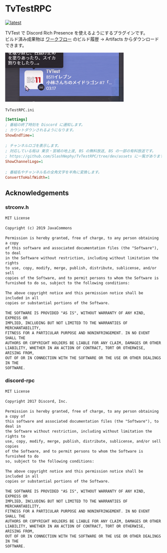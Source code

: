 # TvTestRPC

[![latest](https://github.com/SlashNephy/TvTestRPC/actions/workflows/latest.yml/badge.svg)](https://github.com/SlashNephy/TvTestRPC/actions/workflows/latest.yml)

TVTest で Discord Rich Presence を使えるようにするプラグインです。  
ビルド済み成果物は [ワークフロー](https://github.com/SlashNephy/TvTestRPC/actions/workflows/latest.yml) のビルド履歴 -> Artifacts からダウンロードできます。

[![screenshot.png](https://raw.githubusercontent.com/SlashNephy/TvTestRPC/dev/docs/screenshot.png)](https://github.com/SlashNephy/TvTestRPC)

`TvTestRPC.ini`

```ini
[Settings]
; 番組の終了時刻を Discord に通知します。
; カウントダウンされるようになります。
ShowEndTime=1

; チャンネルロゴを表示します。
; 対応している局は 東京・宮城の地上波, BS の無料放送, BS の一部の有料放送です。
; https://github.com/SlashNephy/TvTestRPC/tree/dev/assets に一覧があります。
ShowChannelLogo=1

; 番組名やチャンネル名の全角文字を半角に変換します。
ConvertToHalfWidth=1
```

## Acknowledgements

### strconv.h

```
MIT License

Copyright (c) 2019 JavaCommons

Permission is hereby granted, free of charge, to any person obtaining a copy
of this software and associated documentation files (the "Software"), to deal
in the Software without restriction, including without limitation the rights
to use, copy, modify, merge, publish, distribute, sublicense, and/or sell
copies of the Software, and to permit persons to whom the Software is
furnished to do so, subject to the following conditions:

The above copyright notice and this permission notice shall be included in all
copies or substantial portions of the Software.

THE SOFTWARE IS PROVIDED "AS IS", WITHOUT WARRANTY OF ANY KIND, EXPRESS OR
IMPLIED, INCLUDING BUT NOT LIMITED TO THE WARRANTIES OF MERCHANTABILITY,
FITNESS FOR A PARTICULAR PURPOSE AND NONINFRINGEMENT. IN NO EVENT SHALL THE
AUTHORS OR COPYRIGHT HOLDERS BE LIABLE FOR ANY CLAIM, DAMAGES OR OTHER
LIABILITY, WHETHER IN AN ACTION OF CONTRACT, TORT OR OTHERWISE, ARISING FROM,
OUT OF OR IN CONNECTION WITH THE SOFTWARE OR THE USE OR OTHER DEALINGS IN THE
SOFTWARE.
```

### discord-rpc

```
MIT License

Copyright 2017 Discord, Inc.

Permission is hereby granted, free of charge, to any person obtaining a copy of
this software and associated documentation files (the "Software"), to deal in
the Software without restriction, including without limitation the rights to
use, copy, modify, merge, publish, distribute, sublicense, and/or sell copies
of the Software, and to permit persons to whom the Software is furnished to do
so, subject to the following conditions:

The above copyright notice and this permission notice shall be included in all
copies or substantial portions of the Software.

THE SOFTWARE IS PROVIDED "AS IS", WITHOUT WARRANTY OF ANY KIND, EXPRESS OR
IMPLIED, INCLUDING BUT NOT LIMITED TO THE WARRANTIES OF MERCHANTABILITY,
FITNESS FOR A PARTICULAR PURPOSE AND NONINFRINGEMENT. IN NO EVENT SHALL THE
AUTHORS OR COPYRIGHT HOLDERS BE LIABLE FOR ANY CLAIM, DAMAGES OR OTHER
LIABILITY, WHETHER IN AN ACTION OF CONTRACT, TORT OR OTHERWISE, ARISING FROM,
OUT OF OR IN CONNECTION WITH THE SOFTWARE OR THE USE OR OTHER DEALINGS IN THE
SOFTWARE.
```
